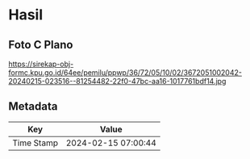 # Hasil

## Foto C Plano

https://sirekap-obj-formc.kpu.go.id/64ee/pemilu/ppwp/36/72/05/10/02/3672051002042-20240215-023516--81254482-22f0-47bc-aa16-1017761bdf14.jpg


## Metadata

| Key        | Value               |
| ---------- | ------------------- |
| Time Stamp | 2024-02-15 07:00:44 |



